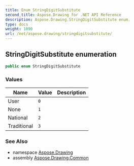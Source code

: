 ```yaml
---
title: Enum StringDigitSubstitute
second_title: Aspose.Drawing for .NET API Reference
description: Aspose.Drawing.StringDigitSubstitute enum. 
type: docs
weight: 1090
url: /net/aspose.drawing/stringdigitsubstitute/
---
```

## StringDigitSubstitute enumeration

```csharp
public enum StringDigitSubstitute
```

### Values

| Name | Value | Description |
| --- | --- | --- |
| User | `0` |  |
| None | `1` |  |
| National | `2` |  |
| Traditional | `3` |  |

### See Also

* namespace [Aspose.Drawing](../../aspose.drawing/)
* assembly [Aspose.Drawing.Common](../../)


